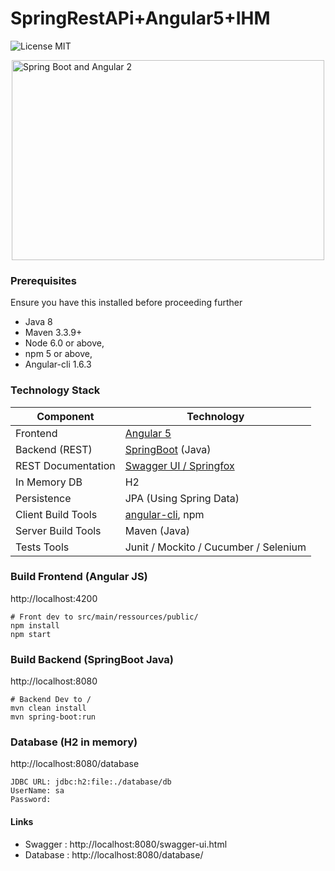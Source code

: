 # SpringRestAPi+Angular5+IHM
![License MIT](https://img.shields.io/badge/license-MIT-blue.svg)
<div style="display:flex;justify-content:center">
    <img src="https://image.ibb.co/etLYRw/spring_Angular_JWT.png" alt="Spring Boot and Angular 2" width="500" height="320"/>
</div>

### Prerequisites
Ensure you have this installed before proceeding further
- Java 8
- Maven 3.3.9+ 
- Node 6.0 or above,  
- npm 5 or above,   
- Angular-cli 1.6.3


### Technology Stack
Component         | Technology
---               | ---
Frontend          | [Angular 5](https://github.com/angular/angular)
Backend (REST)    | [SpringBoot](https://projects.spring.io/spring-boot) (Java)
REST Documentation| [Swagger UI / Springfox](https://github.com/springfox/springfox)
In Memory DB      | H2 
Persistence       | JPA (Using Spring Data)
Client Build Tools| [angular-cli](https://github.com/angular/angular-cli), npm
Server Build Tools| Maven (Java)
Tests Tools        | Junit / Mockito / Cucumber / Selenium 


### Build Frontend (Angular JS)
http://localhost:4200
```
# Front dev to src/main/ressources/public/
npm install
npm start
```

### Build Backend (SpringBoot Java)
http://localhost:8080
```
# Backend Dev to /
mvn clean install
mvn spring-boot:run
```


### Database (H2 in memory)
http://localhost:8080/database
```
JDBC URL: jdbc:h2:file:./database/db
UserName: sa
Password: 
```

#### Links 

- Swagger : http://localhost:8080/swagger-ui.html
- Database : http://localhost:8080/database/
